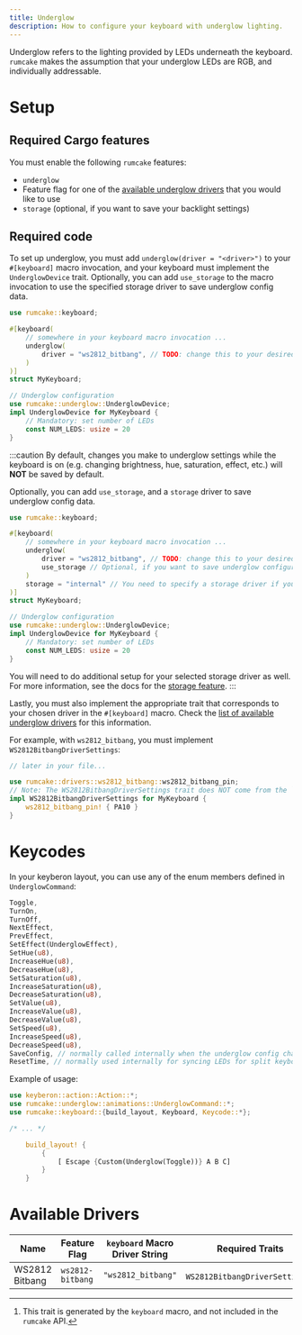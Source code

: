 ```yaml
---
title: Underglow
description: How to configure your keyboard with underglow lighting.
---
```


Underglow refers to the lighting provided by LEDs underneath the keyboard.
`rumcake` makes the assumption that your underglow LEDs are RGB, and individually
addressable.

# Setup

## Required Cargo features

You must enable the following `rumcake` features:

- `underglow`
- Feature flag for one of the [available underglow drivers](#available-drivers) that you would like to use
- `storage` (optional, if you want to save your backlight settings)

## Required code

To set up underglow, you must add `underglow(driver = "<driver>")` to your `#[keyboard]` macro invocation,
and your keyboard must implement the `UnderglowDevice` trait. Optionally, you can add `use_storage` to the
macro invocation to use the specified storage driver to save underglow config data.

```rust ins={5-7,11-16}
use rumcake::keyboard;

#[keyboard(
    // somewhere in your keyboard macro invocation ...
    underglow(
        driver = "ws2812_bitbang", // TODO: change this to your desired underglow driver, and implement the appropriate trait (info below)
    )
)]
struct MyKeyboard;

// Underglow configuration
use rumcake::underglow::UnderglowDevice;
impl UnderglowDevice for MyKeyboard {
    // Mandatory: set number of LEDs
    const NUM_LEDS: usize = 20
}
```

:::caution
By default, changes you make to underglow settings while the keyboard is on (e.g. changing brightness,
hue, saturation, effect, etc.) will **NOT** be saved by default.

Optionally, you can add `use_storage`, and a `storage` driver to save underglow config data.

```rust ins={7,9}
use rumcake::keyboard;

#[keyboard(
    // somewhere in your keyboard macro invocation ...
    underglow(
        driver = "ws2812_bitbang", // TODO: change this to your desired underglow driver, and implement the appropriate trait (info below)
        use_storage // Optional, if you want to save underglow configuration
    )
    storage = "internal" // You need to specify a storage driver if you specified `use_storage`. See feature-storage.md for more information.
)]
struct MyKeyboard;

// Underglow configuration
use rumcake::underglow::UnderglowDevice;
impl UnderglowDevice for MyKeyboard {
    // Mandatory: set number of LEDs
    const NUM_LEDS: usize = 20
}
```

You will need to do additional setup for your selected storage driver as well.
For more information, see the docs for the [storage feature](../feature-storage/).
:::

Lastly, you must also implement the appropriate trait that corresponds to your chosen driver in the `#[keyboard]` macro.
Check the [list of available underglow drivers](#available-drivers) for this information.

For example, with `ws2812_bitbang`, you must implement `WS2812BitbangDriverSettings`:

```rust ins={3-7}
// later in your file...

use rumcake::drivers::ws2812_bitbang::ws2812_bitbang_pin;
// Note: The WS2812BitbangDriverSettings trait does NOT come from the `rumcake` library. It is generated by the `keyboard` macro.
impl WS2812BitbangDriverSettings for MyKeyboard {
    ws2812_bitbang_pin! { PA10 }
}
```

# Keycodes

In your keyberon layout, you can use any of the enum members defined in `UnderglowCommand`:

```rust
Toggle,
TurnOn,
TurnOff,
NextEffect,
PrevEffect,
SetEffect(UnderglowEffect),
SetHue(u8),
IncreaseHue(u8),
DecreaseHue(u8),
SetSaturation(u8),
IncreaseSaturation(u8),
DecreaseSaturation(u8),
SetValue(u8),
IncreaseValue(u8),
DecreaseValue(u8),
SetSpeed(u8),
IncreaseSpeed(u8),
DecreaseSpeed(u8),
SaveConfig, // normally called internally when the underglow config changes, only available if `storage` is enabled
ResetTime, // normally used internally for syncing LEDs for split keyboards
```

Example of usage:

```rust
use keyberon::action::Action::*;
use rumcake::underglow::animations::UnderglowCommand::*;
use rumcake::keyboard::{build_layout, Keyboard, Keycode::*};

/* ... */

    build_layout! {
        {
            [ Escape {Custom(Underglow(Toggle))} A B C]
        }
    }
```

# Available Drivers

| Name           | Feature Flag     | `keyboard` Macro Driver String | Required Traits                   |
| -------------- | ---------------- | ------------------------------ | --------------------------------- |
| WS2812 Bitbang | `ws2812-bitbang` | `"ws2812_bitbang"`             | `WS2812BitbangDriverSettings`[^1] |

[^1]: This trait is generated by the `keyboard` macro, and not included in the `rumcake` API.
